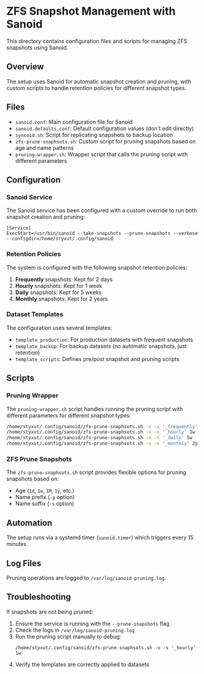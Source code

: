 # ZFS Snapshot Management with Sanoid

This directory contains configuration files and scripts for managing ZFS snapshots using Sanoid.

## Overview

The setup uses Sanoid for automatic snapshot creation and pruning, with custom scripts to handle retention policies for different snapshot types.

## Files

- `sanoid.conf`: Main configuration file for Sanoid
- `sanoid.defaults.conf`: Default configuration values (don't edit directly)
- `syncoid.sh`: Script for replicating snapshots to backup location
- `zfs-prune-snaphsots.sh`: Custom script for pruning snapshots based on age and name patterns
- `pruning-wrapper.sh`: Wrapper script that calls the pruning script with different parameters

## Configuration

### Sanoid Service

The Sanoid service has been configured with a custom override to run both snapshot creation and pruning:

```
[Service]
ExecStart=/usr/bin/sanoid --take-snapshots --prune-snapshots --verbose --configdir=/home/styxut/.config/sanoid
```

### Retention Policies

The system is configured with the following snapshot retention policies:

1. **Frequently** snapshots: Kept for 2 days
2. **Hourly** snapshots: Kept for 1 week
3. **Daily** snapshots: Kept for 5 weeks
4. **Monthly** snapshots: Kept for 2 years

### Dataset Templates

The configuration uses several templates:

- `template_production`: For production datasets with frequent snapshots
- `template_backup`: For backup datasets (no automatic snapshots, just retention)
- `template_scripts`: Defines pre/post snapshot and pruning scripts

## Scripts

### Pruning Wrapper

The `pruning-wrapper.sh` script handles running the pruning script with different parameters for different snapshot types:

```bash
/home/styxut/.config/sanoid/zfs-prune-snaphsots.sh -v -s '_frequently' 2d
/home/styxut/.config/sanoid/zfs-prune-snaphsots.sh -v -s '_hourly' 1w
/home/styxut/.config/sanoid/zfs-prune-snaphsots.sh -v -s '_daily' 5w
/home/styxut/.config/sanoid/zfs-prune-snaphsots.sh -v -s '_monthly' 2y
```

### ZFS Prune Snapshots

The `zfs-prune-snaphsots.sh` script provides flexible options for pruning snapshots based on:

- Age (`1d`, `1w`, `1M`, `1y`, etc.)
- Name prefix (`-p` option)
- Name suffix (`-s` option)

## Automation

The setup runs via a systemd timer (`sanoid.timer`) which triggers every 15 minutes.

## Log Files

Pruning operations are logged to `/var/log/sanoid-pruning.log`.

## Troubleshooting

If snapshots are not being pruned:

1. Ensure the service is running with the `--prune-snapshots` flag
2. Check the logs in `/var/log/sanoid-pruning.log`
3. Run the pruning script manually to debug: 
   ```
   /home/styxut/.config/sanoid/zfs-prune-snaphsots.sh -v -s '_hourly' 1w
   ```
4. Verify the templates are correctly applied to datasets
